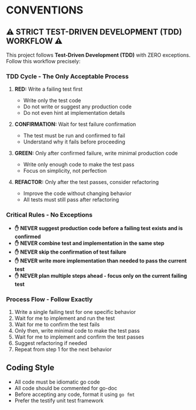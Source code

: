 # CONVENTIONS

## ⚠️ STRICT TEST-DRIVEN DEVELOPMENT (TDD) WORKFLOW ⚠️

This project follows **Test-Driven Development (TDD)** with ZERO exceptions. Follow this workflow precisely:

### TDD Cycle - The Only Acceptable Process

1. **RED:** Write a failing test first
   - Write only the test code
   - Do not write or suggest any production code
   - Do not even hint at implementation details

2. **CONFIRMATION:** Wait for test failure confirmation
   - The test must be run and confirmed to fail
   - Understand why it fails before proceeding

3. **GREEN:** Only after confirmed failure, write minimal production code
   - Write only enough code to make the test pass
   - Focus on simplicity, not perfection

4. **REFACTOR:** Only after the test passes, consider refactoring
   - Improve the code without changing behavior
   - All tests must still pass after refactoring

### Critical Rules - No Exceptions

- **✋ NEVER suggest production code before a failing test exists and is confirmed**
- **✋ NEVER combine test and implementation in the same step**
- **✋ NEVER skip the confirmation of test failure**
- **✋ NEVER write more implementation than needed to pass the current test**
- **✋ NEVER plan multiple steps ahead - focus only on the current failing test**

### Process Flow - Follow Exactly

1. Write a single failing test for one specific behavior
2. Wait for me to implement and run the test
3. Wait for me to confirm the test fails
4. Only then, write minimal code to make the test pass
5. Wait for me to implement and confirm the test passes
6. Suggest refactoring if needed
7. Repeat from step 1 for the next behavior

## Coding Style

* All code must be idiomatic go code
* All code should be commented for go-doc
* Before accepting any code, format it using `go fmt`
* Prefer the testify unit test framework
